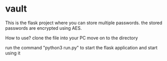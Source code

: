 # vault
This is the flask project where you can store multiple passwords. the stored passwords are encrypted using AES.


How to use?
clone the file into your PC
move on to the directory

run the command "python3 run.py" to start the flask application and start using it
